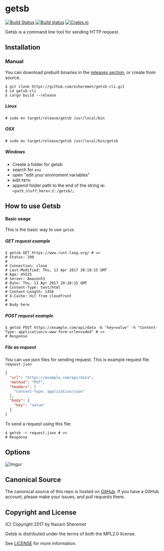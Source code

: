 # getsb

[![Build Status](https://travis-ci.org/nsheremet/getsb-cli.svg?branch=master)](https://travis-ci.org/nsheremet/getsb-cli)
[![Build status](https://ci.appveyor.com/api/projects/status/45mgunbeurixiiwj?svg=true)](https://ci.appveyor.com/project/nsheremet/knocli)
[![Crates.io](https://img.shields.io/crates/v/getsb-cli.svg)](https://crates.io/crates/getsb-cli)

Getsb is a command line tool for sending HTTP request.

## Installation

### Manual
You can download prebuilt binaries in the
[releases section](https://github.com/nsheremet/getsb-cli/releases), or create
from source.
```shell
$ git clone https://github.com/nsheremet/getsb-cli.git
$ cd getsb-cli
$ cargo build --release
```
##### Linux
```
# sudo mv target/release/getsb /usr/local/bin
```
##### OSX
```
# sudo mv target/release/getsb /usr/local/bin/getsb
```
##### Windows
- Create a folder for getsb
- search for `env`
- open "edit your enviroment variables"
- edit `PATH`
- append folder path to the end of the string ie: `<path_stuff_here>;C:/getsb/;`

## How to use Getsb

#### Basic usage

This is the basic way to use `getsb`.

##### GET request example
```shell
$ getsb GET https://www.rust-lang.org/ # =>
# Status: 200
#
# Connection: close
# Last-Modified: Thu, 13 Apr 2017 20:18:15 GMT
# Age: 45525
# Server: AmazonS3
# Date: Thu, 13 Apr 2017 20:20:15 GMT
# Content-Type: text/html
# Content-Length: 1456
# X-Cache: Hit from cloudfront
#
# Body here
```

##### POST request example
```shell
$ getsb POST https://example.com/api/data -b "key=value" -h "Content-Type: application/x-www-form-urlencoded" # =>
# Response
```

##### File as request

You can use json files for sending request.
This is example request file `request.json`
```json
{
  "url": "https://example.com/api/data",
  "method": "PUT",
  "headers": [
    "Content-Type: application/json"
  ],
  "body": {
    "key": "value"
  }
}
```
To send a request using this file:
```shell
$ getsb -r request.json # =>
# Response
```

## Options

![Imgur](http://i.imgur.com/rAzJdFv.png?1)

## Canonical Source
The canonical source of this repo is hosted on
[GitHub](https://github.com/nsheremet/getsb-cli). If you have a GitHub account,
please make your issues, and pull requests there.

## Copyright and License
(C) Copyright 2017 by Nazarii Sheremet

Getsb is distributed under the terms of both the MPL2.0 license.

See [LICENSE](./LICENSE) for more information.
